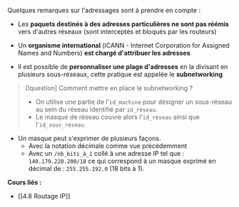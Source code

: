 Quelques remarques sur l'adressages sont à prendre en compte :

- Les **paquets destinés à des adresses particulières ne sont pas réémis** vers d'autres réseaux (sont interceptés et bloqués par les routeurs)

- Un **organisme international** (iCANN - Internet Corporation for Assigned Names and Numbers) **est chargé d'attribuer les adresses**

- Il est possible de **personnaliser une plage d'adresses** en la divisant en plusieurs sous-réseaux, cette pratique est appelée le **subnetworking**

>[!question] Comment mettre en place le subnetworking ?
>- On utilise une partie de l'`id_machine` pour désigner un sous-réseau au sein du réseau identifié par `id_réseau`.
>- Le masque de réseau couvre alors l'`id_réseau` ainsi que l'`id_sous_réseau`.

- Un masque peut s'exprimer de plusieurs façons. 
	- Avec la notation décimale comme vue précédemment
	- Avec un `/nb_bits_à_1` collé à une adresse IP tel que : `140.179.220.200/18` ce qui correspond à un masque exprimé en décimal de : `255.255.192.0` (18 bits à 1).


**Cours liés :**
- [[4.8 Routage IP]]